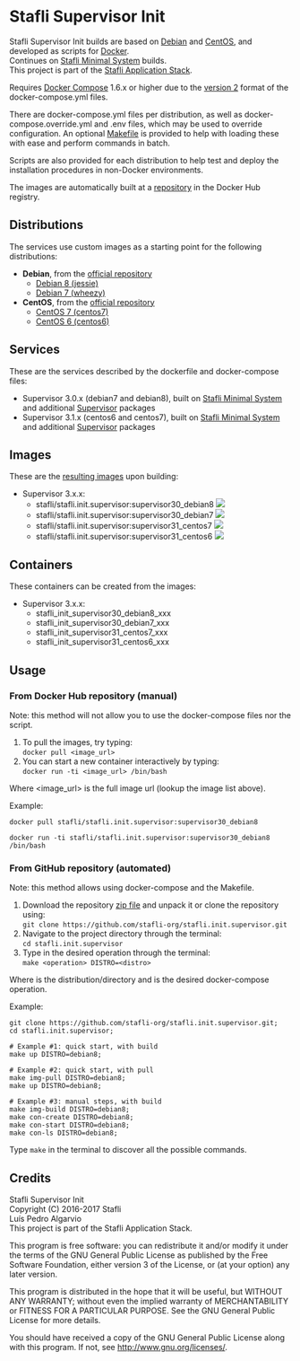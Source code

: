 # Stafli Supervisor Init
Stafli Supervisor Init builds are based on [Debian](https://www.debian.org) and [CentOS](https://www.centos.org), and developed as scripts for [Docker](https://www.docker.com).  
Continues on [Stafli Minimal System](https://github.com/stafli-org/stafli.system.minimal) builds.  
This project is part of the [Stafli Application Stack](https://github.com/stafli-org).

Requires [Docker Compose](https://docs.docker.com/compose) 1.6.x or higher due to the [version 2](https://docs.docker.com/compose/compose-file/#versioning) format of the docker-compose.yml files.

There are docker-compose.yml files per distribution, as well as docker-compose.override.yml and .env files, which may be used to override configuration.
An optional [Makefile](../../tree/master/Makefile) is provided to help with loading these with ease and perform commands in batch.

Scripts are also provided for each distribution to help test and deploy the installation procedures in non-Docker environments.

The images are automatically built at a [repository](https://hub.docker.com/r/stafli/stafli.init.supervisor) in the Docker Hub registry.

## Distributions
The services use custom images as a starting point for the following distributions:
- __Debian__, from the [official repository](https://hub.docker.com/_/debian)
  - [Debian 8 (jessie)](../../tree/master/debian8)
  - [Debian 7 (wheezy)](../../tree/master/debian7)
- __CentOS__, from the [official repository](https://hub.docker.com/_/centos)
  - [CentOS 7 (centos7)](../../tree/master/centos7)
  - [CentOS 6 (centos6)](../../tree/master/centos6)

## Services
These are the services described by the dockerfile and docker-compose files:
- Supervisor 3.0.x (debian7 and debian8), built on [Stafli Minimal System](https://github.com/stafli-org/stafli.system.minimal) and additional [Supervisor](http://supervisord.org) packages
- Supervisor 3.1.x (centos6 and centos7), built on [Stafli Minimal System](https://github.com/stafli-org/stafli.system.minimal) and additional [Supervisor](http://supervisord.org) packages

## Images
These are the [resulting images](https://hub.docker.com/r/stafli/stafli.init.supervisor/tags) upon building:
- Supervisor 3.x.x:
  - stafli/stafli.init.supervisor:supervisor30_debian8   [![](https://images.microbadger.com/badges/image/stafli/stafli.init.supervisor:supervisor30_debian8.svg)](https://microbadger.com/images/stafli/stafli.init.supervisor:supervisor30_debian8 "Get your own image badge on microbadger.com")
  - stafli/stafli.init.supervisor:supervisor30_debian7   [![](https://images.microbadger.com/badges/image/stafli/stafli.init.supervisor:supervisor30_debian7.svg)](https://microbadger.com/images/stafli/stafli.init.supervisor:supervisor30_debian7 "Get your own image badge on microbadger.com")
  - stafli/stafli.init.supervisor:supervisor31_centos7   [![](https://images.microbadger.com/badges/image/stafli/stafli.init.supervisor:supervisor31_centos7.svg)](https://microbadger.com/images/stafli/stafli.init.supervisor:supervisor31_centos7 "Get your own image badge on microbadger.com")
  - stafli/stafli.init.supervisor:supervisor31_centos6   [![](https://images.microbadger.com/badges/image/stafli/stafli.init.supervisor:supervisor31_centos6.svg)](https://microbadger.com/images/stafli/stafli.init.supervisor:supervisor31_centos6 "Get your own image badge on microbadger.com")

## Containers
These containers can be created from the images:
- Supervisor 3.x.x:
  - stafli_init_supervisor30_debian8_xxx
  - stafli_init_supervisor30_debian7_xxx
  - stafli_init_supervisor31_centos7_xxx
  - stafli_init_supervisor31_centos6_xxx

## Usage

### From Docker Hub repository (manual)

Note: this method will not allow you to use the docker-compose files nor the script.

1. To pull the images, try typing:  
`docker pull <image_url>`
2. You can start a new container interactively by typing:  
`docker run -ti <image_url> /bin/bash`

Where <image_url> is the full image url (lookup the image list above).

Example:
```
docker pull stafli/stafli.init.supervisor:supervisor30_debian8

docker run -ti stafli/stafli.init.supervisor:supervisor30_debian8 /bin/bash
```

### From GitHub repository (automated)

Note: this method allows using docker-compose and the Makefile.

1. Download the repository [zip file](https://github.com/stafli-org/stafli.init.supervisor/archive/master.zip) and unpack it or clone the repository using:  
`git clone https://github.com/stafli-org/stafli.init.supervisor.git`
2. Navigate to the project directory through the terminal:  
`cd stafli.init.supervisor`
3. Type in the desired operation through the terminal:  
`make <operation> DISTRO=<distro>`

Where <distro> is the distribution/directory and <operation> is the desired docker-compose operation.

Example:
```
git clone https://github.com/stafli-org/stafli.init.supervisor.git;
cd stafli.init.supervisor;

# Example #1: quick start, with build
make up DISTRO=debian8;

# Example #2: quick start, with pull
make img-pull DISTRO=debian8;
make up DISTRO=debian8;

# Example #3: manual steps, with build
make img-build DISTRO=debian8;
make con-create DISTRO=debian8;
make con-start DISTRO=debian8;
make con-ls DISTRO=debian8;
```

Type `make` in the terminal to discover all the possible commands.

## Credits
Stafli Supervisor Init  
Copyright (C) 2016-2017 Stafli  
Luís Pedro Algarvio  
This project is part of the Stafli Application Stack.

This program is free software: you can redistribute it and/or modify
it under the terms of the GNU General Public License as published by
the Free Software Foundation, either version 3 of the License, or
(at your option) any later version.

This program is distributed in the hope that it will be useful,
but WITHOUT ANY WARRANTY; without even the implied warranty of
MERCHANTABILITY or FITNESS FOR A PARTICULAR PURPOSE.  See the
GNU General Public License for more details.

You should have received a copy of the GNU General Public License
along with this program.  If not, see <http://www.gnu.org/licenses/>.
